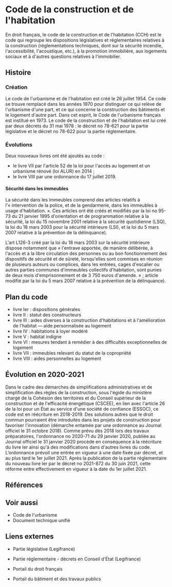 # Code de la construction et de l'habitation

En droit français, le code de la construction et de l'habitation (CCH) est le code qui regroupe les dispositions législatives et réglementaires relatives à la construction (réglementations techniques, dont sur la sécurité incendie, l'accessibilité, l'acoustique, etc.), à la promotion immobilière, aux logements sociaux et à d'autres questions relatives à l'immobilier.

## Histoire

### Création

Le code de l'urbanisme et de l'habitation est créé le 26 juillet 1954. Ce code se trouve remplacé dans les années 1970 pour distinguer ce qui relève de l'urbanisme d'une part, et ce qui concerne la construction des bâtiments et le logement d'autre part. Dans cet esprit, le Code de l'urbanisme français est institué en 1973. Le code de la construction et de l'habitation est lui créé par deux décrets du 31 mai 1978 : le décret no 78-621 pour la partie législative et le décret no 78-622 pour la partie réglementaire.

### Évolutions

Deux nouveaux livres ont été ajoutés au code :

- le livre VII par l'article 52 de la loi pour l'accès au logement et un urbanisme rénové (loi ALUR) en 2014 ;
- le livre VIII par une ordonnance du 17 juillet 2019.

#### Sécurité dans les immeubles

La sécurité dans les immeubles comprend des articles relatifs à l'« intervention de la police, et de la gendarmerie, dans les immeubles à usage d'habitation. ». Ces articles ont été créés et modifiés par la loi no 95-73 du 21 janvier 1995 d'orientation et de programmation relative à la sécurité, la loi du 15 novembre 2001 relative à la sécurité quotidienne (LSQ), la loi du 18 mars 2003 pour la sécurité intérieure (LSI), et la loi du 5 mars 2007 relative à la prévention de la délinquance).

L'art L126-3 créé par la loi du 18 mars 2003 sur la sécurité intérieure dispose notamment que « l'entrave apportée, de manière délibérée, à l'accès et à la libre circulation des personnes ou au bon fonctionnement des dispositifs de sécurité et de sûreté, lorsqu'elles sont commises en réunion de plusieurs auteurs ou complices, dans les entrées, cages d'escalier ou autres parties communes d'immeubles collectifs d'habitation, sont punies de deux mois d'emprisonnement et de 3 750 euros d'amende. » ; article modifié par la loi du 5 mars 2007 relative à la prévention de la délinquance).

## Plan du code

- livre Ier : dispositions générales
- livre II : statut des constructeurs
- livre III : aides diverses à la construction d'habitations et à l'amélioration de l'habitat — aide personnalisée au logement
- livre IV : habitations à loyer modéré
- livre V : habitat indigne
- livre VI : mesures tendant à remédier à des difficultés exceptionnelles de logement
- livre VII : immeubles relevant du statut de la copropriété
- livre VIII : aides personnelles au logement

## Évolution en 2020-2021

Dans le cadre des démarches de simplifications administratives et de simplification des règles de la construction, sous l'égide du ministère chargé de la Cohésion des territoires et du Conseil supérieur de la construction et de l'efficacité énergétique (CSCEE), en lien avec l'article 26 de la loi pour un État au service d'une société de confiance (ESSOC), ce code est en réécriture en 2018-2019. Des solutions autres que le droit commun pourraient être introduites dans les projets de construction pour favoriser l'innovation (démarche entamée par une ordonnance au Journal officiel le 31 octobre 2018). Comme prévu dès 2018 lors des travaux préparatoires, l'ordonnance no 2020-71 du 29 janvier 2020, publiée au Journal officiel le 31 janvier 2020 procède en conséquence à la réécriture du livre Ier ainsi qu'à des modifications dans d'autres livres du code. L’ordonnance prévoit une entrée en vigueur à une date fixée par décret, et au plus tard le 1er juillet 2021. Après la publication de la partie réglementaire du nouveau livre Ier par le décret no 2021-872 du 30 juin 2021, cette réforme entre effectivement en vigueur à la date du 1er juillet 2021.

## Références

## Voir aussi

- Code de l'urbanisme
- Document technique unifié

## Liens externes

- Partie législative (Legifrance)
- Partie réglementaire - décrets en Conseil d'État (Legifrance)

- Portail du droit français
- Portail du bâtiment et des travaux publics

